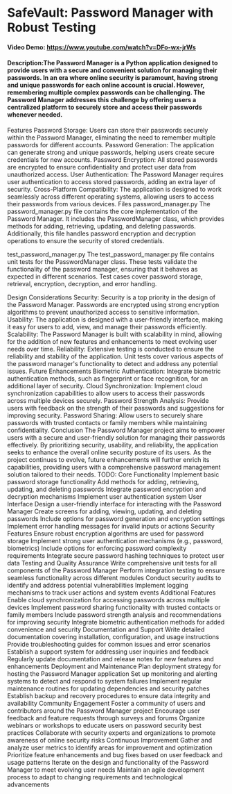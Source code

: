 # SafeVault: Password Manager with Robust Testing
#### Video Demo:  <https://www.youtube.com/watch?v=DFo-wx-jrWs>
#### Description:The Password Manager is a Python application designed to provide users with a secure and convenient solution for managing their passwords. In an era where online security is paramount, having strong and unique passwords for each online account is crucial. However, remembering multiple complex passwords can be challenging. The Password Manager addresses this challenge by offering users a centralized platform to securely store and access their passwords whenever needed.

Features
Password Storage: Users can store their passwords securely within the Password Manager, eliminating the need to remember multiple passwords for different accounts.
Password Generation: The application can generate strong and unique passwords, helping users create secure credentials for new accounts.
Password Encryption: All stored passwords are encrypted to ensure confidentiality and protect user data from unauthorized access.
User Authentication: The Password Manager requires user authentication to access stored passwords, adding an extra layer of security.
Cross-Platform Compatibility: The application is designed to work seamlessly across different operating systems, allowing users to access their passwords from various devices.
Files
password_manager.py
The password_manager.py file contains the core implementation of the Password Manager. It includes the PasswordManager class, which provides methods for adding, retrieving, updating, and deleting passwords. Additionally, this file handles password encryption and decryption operations to ensure the security of stored credentials.

test_password_manager.py
The test_password_manager.py file contains unit tests for the PasswordManager class. These tests validate the functionality of the password manager, ensuring that it behaves as expected in different scenarios. Test cases cover password storage, retrieval, encryption, decryption, and error handling.

Design Considerations
Security: Security is a top priority in the design of the Password Manager. Passwords are encrypted using strong encryption algorithms to prevent unauthorized access to sensitive information.
Usability: The application is designed with a user-friendly interface, making it easy for users to add, view, and manage their passwords efficiently.
Scalability: The Password Manager is built with scalability in mind, allowing for the addition of new features and enhancements to meet evolving user needs over time.
Reliability: Extensive testing is conducted to ensure the reliability and stability of the application. Unit tests cover various aspects of the password manager's functionality to detect and address any potential issues.
Future Enhancements
Biometric Authentication: Integrate biometric authentication methods, such as fingerprint or face recognition, for an additional layer of security.
Cloud Synchronization: Implement cloud synchronization capabilities to allow users to access their passwords across multiple devices securely.
Password Strength Analysis: Provide users with feedback on the strength of their passwords and suggestions for improving security.
Password Sharing: Allow users to securely share passwords with trusted contacts or family members while maintaining confidentiality.
Conclusion
The Password Manager project aims to empower users with a secure and user-friendly solution for managing their passwords effectively. By prioritizing security, usability, and reliability, the application seeks to enhance the overall online security posture of its users. As the project continues to evolve, future enhancements will further enrich its capabilities, providing users with a comprehensive password management solution tailored to their needs.
TODO:
Core Functionality
 Implement basic password storage functionality
 Add methods for adding, retrieving, updating, and deleting passwords
 Integrate password encryption and decryption mechanisms
 Implement user authentication system
User Interface
 Design a user-friendly interface for interacting with the Password Manager
 Create screens for adding, viewing, updating, and deleting passwords
 Include options for password generation and encryption settings
 Implement error handling messages for invalid inputs or actions
Security Features
 Ensure robust encryption algorithms are used for password storage
 Implement strong user authentication mechanisms (e.g., password, biometrics)
 Include options for enforcing password complexity requirements
 Integrate secure password hashing techniques to protect user data
Testing and Quality Assurance
 Write comprehensive unit tests for all components of the Password Manager
 Perform integration testing to ensure seamless functionality across different modules
 Conduct security audits to identify and address potential vulnerabilities
 Implement logging mechanisms to track user actions and system events
Additional Features
 Enable cloud synchronization for accessing passwords across multiple devices
 Implement password sharing functionality with trusted contacts or family members
 Include password strength analysis and recommendations for improving security
 Integrate biometric authentication methods for added convenience and security
Documentation and Support
 Write detailed documentation covering installation, configuration, and usage instructions
 Provide troubleshooting guides for common issues and error scenarios
 Establish a support system for addressing user inquiries and feedback
 Regularly update documentation and release notes for new features and enhancements
Deployment and Maintenance
 Plan deployment strategy for hosting the Password Manager application
 Set up monitoring and alerting systems to detect and respond to system failures
 Implement regular maintenance routines for updating dependencies and security patches
 Establish backup and recovery procedures to ensure data integrity and availability
Community Engagement
 Foster a community of users and contributors around the Password Manager project
 Encourage user feedback and feature requests through surveys and forums
 Organize webinars or workshops to educate users on password security best practices
 Collaborate with security experts and organizations to promote awareness of online security risks
Continuous Improvement
 Gather and analyze user metrics to identify areas for improvement and optimization
 Prioritize feature enhancements and bug fixes based on user feedback and usage patterns
 Iterate on the design and functionality of the Password Manager to meet evolving user needs
 Maintain an agile development process to adapt to changing requirements and technological advancements
